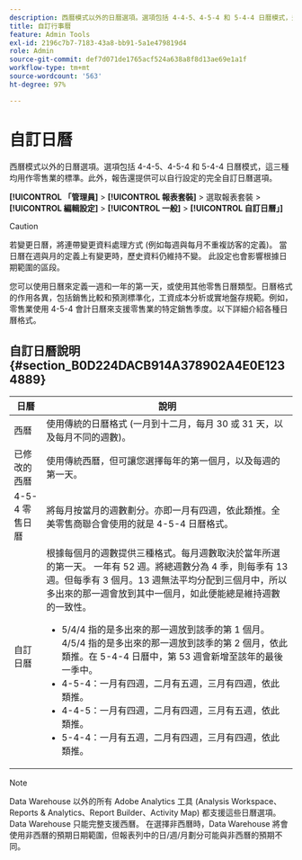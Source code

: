 ```yaml
---
description: 西曆模式以外的日曆選項。選項包括 4-4-5、4-5-4 和 5-4-4 日曆模式，這三種均用作零售業的標準。報告功能也提供可完全自訂的行事曆，供您自行設定。
title: 自訂行事曆
feature: Admin Tools
exl-id: 2196c7b7-7183-43a8-bb91-5a1e479819d4
role: Admin
source-git-commit: def7d071de1765acf524a638a8f8d13ae69e1a1f
workflow-type: tm+mt
source-wordcount: '563'
ht-degree: 97%

---
```


# 自訂日曆

西曆模式以外的日曆選項。選項包括 4-4-5、4-5-4 和 5-4-4 日曆模式，這三種均用作零售業的標準。此外，報告還提供可以自行設定的完全自訂日曆選項。

**[!UICONTROL 「管理員]** > **[!UICONTROL 報表套裝]** > 選取報表套裝 > **[!UICONTROL 編輯設定]** > **[!UICONTROL 一般]** > **[!UICONTROL 自訂日曆」]**

>[!CAUTION]
>
>若變更日曆，將連帶變更資料處理方式 (例如每週與每月不重複訪客的定義)。 當日曆在週與月的定義上有變更時，歷史資料仍維持不變。 此設定也會影響根據日期範圍的區段。

您可以使用日曆來定義一週和一年的第一天，或使用其他零售日曆類型。日曆格式的作用各異，包括銷售比較和預測標準化，工資成本分析或實地盤存規範。例如，零售業使用 4-5-4 會計日曆來支援零售業的特定銷售季度。以下詳細介紹各種日曆格式。

## 自訂日曆說明 {#section_B0D224DACB914A378902A4E0E1234889}

| 日曆 | 說明 |
|--- |--- |
| 西曆 | 使用傳統的日曆格式 (一月到十二月，每月 30 或 31 天，以及每月不同的週數)。 |
| 已修改的西曆 | 使用傳統西曆，但可讓您選擇每年的第一個月，以及每週的第一天。 |
| 4-5-4 零售日曆 | 將每月按當月的週數劃分。亦即一月有四週，依此類推。全美零售商聯合會使用的就是 4-5-4 日曆格式。 |
| 自訂日曆 | 根據每個月的週數提供三種格式。每月週數取決於當年所選的第一天。 一年有 52 週。將總週數分為 4 季，則每季有 13 週。但每季有 3 個月。13 週無法平均分配到三個月中，所以多出來的那一週會放到其中一個月，如此便能總是維持週數的一致性。<ul><li>5/4/4 指的是多出來的那一週放到該季的第 1 個月。4/5/4 指的是多出來的那一週放到該季的第 2 個月，依此類推。在 5-4-4 日曆中，第 53 週會新增至該年的最後一季中。</li><li>4-5-4：一月有四週，二月有五週，三月有四週，依此類推。</li><li>4-4-5：一月有四週，二月有四週，三月有五週，依此類推。</li><li>5-4-4：一月有五週，二月有四週，三月有四週，依此類推。</li></ul> |

>[!NOTE]
>Data Warehouse 以外的所有 Adobe Analytics 工具 (Analysis Workspace、Reports &amp; Analytics、Report Builder、Activity Map) 都支援這些日曆選項。 Data Warehouse 只能完整支援西曆。 在選擇非西曆時，Data Warehouse 將會使用非西曆的預期日期範圍，但報表列中的日/週/月劃分可能與非西曆的預期不同。
